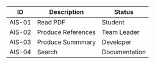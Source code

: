 | ID     | Description | Status            |
|--------|-----|-----------------|
| AIS-01 | Read PDF  | Student         |
| AIS-02 | Produce References | Team Leader     |
| AIS-03 | Produce Summmary  | Developer       |
| AIS-04 | Search  | Documentation   |
